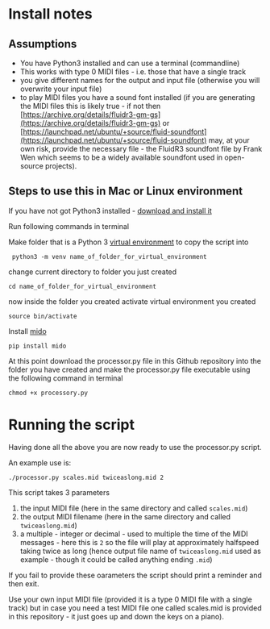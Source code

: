 # Install notes

## Assumptions
 * You have Python3 installed and can use a terminal (commandline) 
 * This works with type 0 MIDI files - i.e. those that have a single track
 * you give different names for the output and input file (otherwise you will overwrite your input file)
 * to play MIDI files you have a sound font installed (if you are generating the MIDI files this is likely true - if not then [https://archive.org/details/fluidr3-gm-gs](https://archive.org/details/fluidr3-gm-gs) or [https://launchpad.net/ubuntu/+source/fluid-soundfont](https://launchpad.net/ubuntu/+source/fluid-soundfont) may, at your own risk, provide the necessary file - the FluidR3 soundfont file by Frank Wen which seems to be a widely available soundfont used in open-source projects).
 


## Steps to use this in Mac or Linux environment

If you have not got Python3 installed - [download and install it](https://www.python.org/downloads/)

Run following commands in terminal

Make folder that is a Python 3 [virtual environment](https://packaging.python.org/en/latest/guides/installing-using-pip-and-virtual-environments/) to copy the script into

` python3 -m venv name_of_folder_for_virtual_environment`

change current directory to folder you just created

`cd name_of_folder_for_virtual_environment`

now inside the folder you created activate virtual environment you created

`source bin/activate`

Install [mido](https://mido.readthedocs.io/) 

`pip install mido`

At this point download the processor.py file in this Github repository into the folder you have created
and make the processor.py file executable using the following command in terminal

`chmod +x processory.py`


# Running the script

Having done all the above you are now ready to use the processor.py script. 

An example use is:

`./processor.py scales.mid twiceaslong.mid 2`

This script takes 3 parameters

1. the input MIDI file (here in the same directory and called `scales.mid`)
2. the output MIDI filename (here in the same directory and called `twiceaslong.mid`)
3. a multiple - integer or decimal - used to multiple the time of the MIDI messages - here this is `2` so the file will play at approximately halfspeed taking twice as long (hence output file name of `twiceaslong.mid` used as example - though it could be called anything ending `.mid`)

If you fail to provide these oarameters the script should print a reminder and then exit.

Use your own input MIDI file (provided it is a type 0 MIDI file with a single track) but in case you need a test MIDI file one called scales.mid is provided in this repository - it just goes up and down the keys on a piano).
